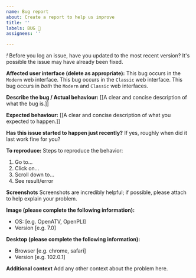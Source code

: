 ```yaml
---
name: Bug report
about: Create a report to help us improve
title: ''
labels: BUG 🐞
assignees: ''

---
```


*!* Before you log an issue, have you updated to the most recent version? It's possible the issue may have already been fixed.


**Affected user interface (delete as appropriate):**
This bug occurs in the `Modern` web interface.
This bug occurs in the `Classic` web interface.
This bug occurs in *both* the `Modern` and `Classic` web interfaces.


**Describe the bug / Actual behaviour:**
[[A clear and concise description of what the bug is.]]

**Expected behaviour:**
[[A clear and concise description of what you expected to happen.]]

**Has this issue started to happen just recently?**
If yes, roughly when did it last work fine for you?

**To reproduce:**
Steps to reproduce the behavior:
1. Go to...
2. Click on...
3. Scroll down to...
4. See result/error

**Screenshots**
Screenshots are incredibly helpful; if possible, please attach to help explain your problem.

**Image (please complete the following information):**
 - OS: [e.g. OpenATV, OpenPLI]
 - Version [e.g. 7.0]

**Desktop (please complete the following information):**
 - Browser [e.g. chrome, safari]
 - Version [e.g. 102.0.1]

**Additional context**
Add any other context about the problem here.

